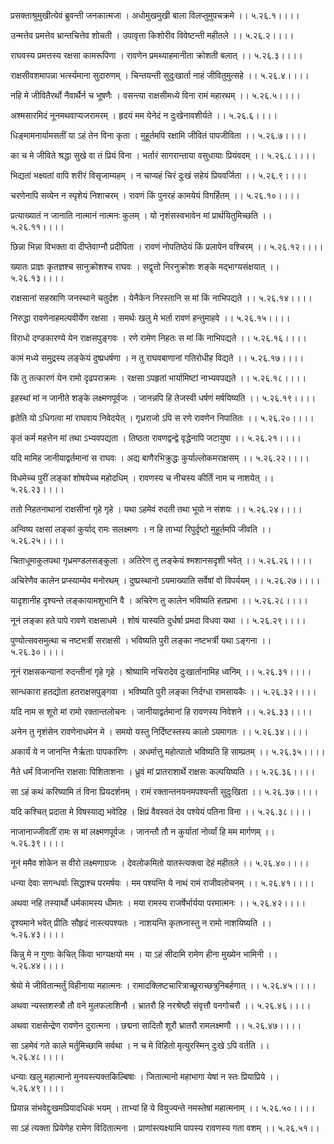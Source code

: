 प्रसक्ताश्रुमुखीत्येवं ब्रुवन्ती जनकात्मजा ।
अधोमुखमुखी बाला विलप्तुमुपचक्रमे ।। ५.२६.१।।।।

उन्मत्तेव प्रमत्तेव भ्रान्तचित्तेव शोचती ।
उपावृत्ता किशोरीव विवेष्टन्ती महीतले ।। ५.२६.२।।।।

राघवस्य प्रमत्तस्य रक्षसा कामरूपिणा ।
रावणेन प्रमथ्याहमानीता क्रोशती बलात् ।। ५.२६.३।।।।

राक्षसीवशमापन्ना भर्त्स्यमाना सुदारुणम् ।
चिन्तयन्ती सुदुःखार्ता नाहं जीवितुमुत्सहे ।। ५.२६.४।।।।

नहि मे जीवितैरर्थो नैवार्थैर्न च भूषणैः ।
वसन्त्या राक्षसीमध्ये विना रामं महारथम् ।। ५.२६.५।।।।

अश्मसारमिदं नूनमथवाप्यजरामरम् ।
हृदयं मम येनेदं न दुःखेनावशीर्यते ।। ५.२६.६।।।।

धिङ्मामनार्यामसतीं या ऽहं तेन विना कृता ।
मुहूर्तमपि रक्षामि जीवितं पापजीविता ।। ५.२६.७।।।।

का च मे जीविते श्रद्धा सुखे वा तं प्रियं विना ।
भर्तारं सागरान्ताया वसुधायाः प्रियंवदम् ।। ५.२६.८।।।।

भिद्यतां भक्ष्यतां वापि शरीरं विसृजाम्यहम् ।
न चाप्यहं चिरं दुःखं सहेयं प्रियवर्जिता ।। ५.२६.९।।।।

चरणेनापि सव्येन न स्पृशेयं निशाचरम् ।
रावणं किं पुनरहं कामयेयं विगर्हितम् ।। ५.२६.१०।।।।

प्रत्याख्यातं न जानाति नात्मानं नात्मनः कुलम् ।
यो नृशंसस्वभावेन मां प्रार्थयितुमिच्छति ।। ५.२६.११।।।।

छिन्ना भिन्ना विभक्ता वा दीप्तेवाग्नौ प्रदीपिता ।
रावणं नोपतिष्ठेयं किं प्रलापेन वश्चिरम् ।। ५.२६.१२।।।।

ख्यातः प्राज्ञः कृतज्ञश्च सानुक्रोशश्च राघवः ।
सद्वृत्तो निरनुक्रोशः शङ्के मद्भाग्यसंक्षयात् ।। ५.२६.१३।।।।

राक्षसानां सहस्राणि जनस्थाने चतुर्दश ।
येनैकेन निरस्तानि स मां किं नाभिपद्यते ।। ५.२६.१४।।।।

निरुद्धा रावणेनाहमल्पवीर्येण रक्षसा ।
समर्थः खलु मे भर्ता रावणं हन्तुमाहवे ।। ५.२६.१५।।।।

विराधो दण्डकारण्ये येन राक्षसपुङ्गवः ।
रणे रामेण निहतः स मां किं नाभिपद्यते ।। ५.२६.१६।।।।

कामं मध्ये समुद्रस्य लङ्केयं दुष्प्रधर्षणा ।
न तु राघवबाणानां गतिरोधीह विद्यते ।। ५.२६.१७।।।।

किं तु तत्कारणं येन रामो दृढपराक्रमः ।
रक्षसा ऽपहृतां भार्यामिष्टां नाभ्यवपद्यते ।। ५.२६.१८।।।।

इहस्थां मां न जानीते शङ्के लक्ष्मणपूर्वजः ।
जानन्नपि हि तेजस्वी धर्षणं मर्षयिष्यति ।। ५.२६.१९।।।।

हृतेति यो ऽधिगत्वा मां राघवाय निवेदयेत् ।
गृध्रराजो ऽपि स रणे रावणेन निपातितः ।। ५.२६.२०।।।।

कृतं कर्म महत्तेन मां तथा ऽभ्यवपद्यता ।
तिष्ठता रावणद्वन्द्वे वृद्धेनापि जटायुषा ।। ५.२६.२१।।।।

यदि मामिह जानीयाद्वर्तमानां स राघवः ।
अद्य बाणैरभिक्रुद्धः कुर्याल्लोकमराक्षसम् ।। ५.२६.२२।।।।

विधमेच्च पुरीं लङ्कां शोषयेच्च महोदधिम् ।
रावणस्य च नीचस्य कीर्तिं नाम च नाशयेत् ।। ५.२६.२३।।।।

ततो निहतनाथानां राक्षसीनां गृहे गृहे ।
यथा ऽहमेवं रुदती तथा भूयो न संशयः ।। ५.२६.२४।।।।

अन्विष्य रक्षसां लङ्कां कुर्याद् रामः सलक्ष्मणः ।
न हि ताभ्यां रिपुर्दृष्टो मुहूर्तमपि जीवति ।। ५.२६.२५।।।।

चिताधूमाकुलपथा गृध्रमण्डलसङ्कुला ।
अतिरेण तु लङ्केयं श्मशानसदृशी भवेत् ।। ५.२६.२६।।।।

अचिरेणैव कालेन प्रप्स्याम्येव मनोरथम् ।
दुष्प्रस्थानो ऽयमाख्याति सर्वेषां वो विपर्ययम् ।। ५.२६.२७।।।।

यादृशानीह दृश्यन्ते लङ्कायामशुभानि वै ।
अचिरेण तु कालेन भविष्यति हतप्रभा ।। ५.२६.२८।।।।

नूनं लङ्का हते पापे रावणे राक्षसाधमे ।
शोषं यास्यति दुर्धर्षा प्रमदा विधवा यथा ।। ५.२६.२९।।।।

पुण्योत्सवसमुत्था च नष्टभर्त्री सराक्षसी ।
भविष्यति पुरी लङ्का नष्टभर्त्री यथा ऽङ्गना ।। ५.२६.३०।।।।

नूनं राक्षसकन्यानां रुदन्तीनां गृहे गृहे ।
श्रोष्यामि नचिरादेव दुःखार्तानामिह ध्वनिम् ।। ५.२६.३१।।।।

सान्धकारा हतद्योता हतराक्षसपुङ्गवा ।
भविष्यति पुरी लङ्का निर्दग्धा रामसायकैः ।। ५.२६.३२।।।।

यदि नाम स शूरो मां रामो रक्तान्तलोचनः ।
जानीयाद्वर्तमानां हि रावणस्य निवेशने ।। ५.२६.३३।।।।

अनेन तु नृशंसेन रावणेनाधमेन मे ।
समयो यस्तु निर्दिष्टस्तस्य कालो ऽयमागतः ।। ५.२६.३४।।।।

अकार्यं ये न जानन्ति नैर्ऋताः पापकारिणः ।
अधर्मात्तु महोत्पातो भविष्यति हि साम्प्रतम् ।। ५.२६.३५।।।।

नैते धर्मं विजानन्ति राक्षसाः पिशिताशनाः ।
ध्रुवं मां प्रातराशार्थे राक्षसः कल्पयिष्यति ।। ५.२६.३६।।।।

सा ऽहं कथं करिष्यामि तं विना प्रियदर्शनम् ।
रामं रक्तान्तनयनमपश्यन्ती सुदुःखिता ।। ५.२६.३७।।।।

यदि कश्चित् प्रदाता मे विषस्याद्य भवेदिह ।
क्षिप्रं वैवस्वतं देव पश्येयं पतिना विना ।। ५.२६.३८।।।।

नाजानाज्जीवतीं रामः स मां लक्ष्मणपूर्वजः ।
जानन्तौ तौ न कुर्यातां नोर्व्यां हि मम मार्गणम् ।। ५.२६.३९।।।।

नूनं ममैव शोकेन स वीरो लक्ष्मणाग्रजः ।
देवलोकमितो यातस्त्यक्त्वा देहं महीतले ।। ५.२६.४०।।।।

धन्या देवाः सगन्धर्वाः सिद्धाश्च परमर्षयः ।
मम पश्यन्ति ये नाथं रामं राजीवलोचनम् ।। ५.२६.४१।।।।

अथवा नहि तस्यार्थो धर्मकामस्य धीमतः ।
मया रामस्य राजर्षेर्भार्यया परमात्मनः ।। ५.२६.४२।।।।

दृश्यमाने भवेत् प्रीतिः सौहृदं नास्त्यपश्यतः ।
नाशयन्ति कृतघ्नास्तु न रामो नाशयिष्यति ।। ५.२६.४३।।।।

किन्नु मे न गुणाः केचित् किंवा भाग्यक्षयो मम ।
या ऽहं सीदामि रामेण हीना मुख्येन भामिनी ।। ५.२६.४४।।।।

श्रेयो मे जीवितान्मर्तुं विहीनाया महात्मनः ।
रामादक्लिष्टचारित्राच्छूराच्छत्रुनिबर्हणात् ।। ५.२६.४५।।।।

अथवा न्यस्तशस्त्रौ तौ वने मुलफलाशिनौ ।
भ्रातरौ हि नरश्रेष्ठौ संवृत्तौ वनगोचरौ ।। ५.२६.४६।।।।

अथवा राक्षसेन्द्रेण रावणेन दुरात्मना ।
छद्मना सादितौ शूरौ भ्रातरौ रामलक्ष्मणौ ।। ५.२६.४७।।।।

सा ऽहमेवं गते काले मर्तुमिच्छामि सर्वथा ।
न च मे विहितो मृत्युरस्मिन् दुःखे ऽपि वर्तति ।। ५.२६.४८।।।।

धन्याः खलु महात्मानो मुनयस्त्यक्तकिल्बिषाः ।
जितात्मानो महाभागा येषां न स्तः प्रियाप्रिये ।। ५.२६.४९।।।।

प्रियान्न संभवेद्दुःखमप्रियादधिकं भयम् ।
ताभ्यां हि ये वियुज्यन्ते नमस्तेषां महात्मनाम् ।। ५.२६.५०।।।।

सा ऽहं त्यक्ता प्रियेणेह रामेण विदितात्मना ।
प्राणांस्त्यक्ष्यामि पापस्य रावणस्य गता वशम् ।। ५.२६.५१।।

